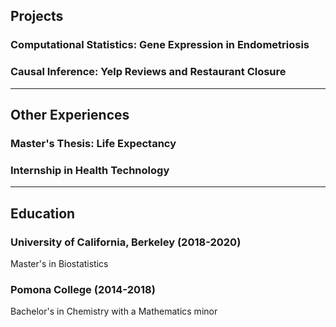 ## Projects

### Computational Statistics: Gene Expression in Endometriosis

### Causal Inference: Yelp Reviews and Restaurant Closure

____

## Other Experiences

### Master's Thesis: Life Expectancy

### Internship in Health Technology

____

## Education

### University of California, Berkeley (2018-2020)
Master's in Biostatistics

### Pomona College (2014-2018)
Bachelor's in Chemistry with a Mathematics minor
